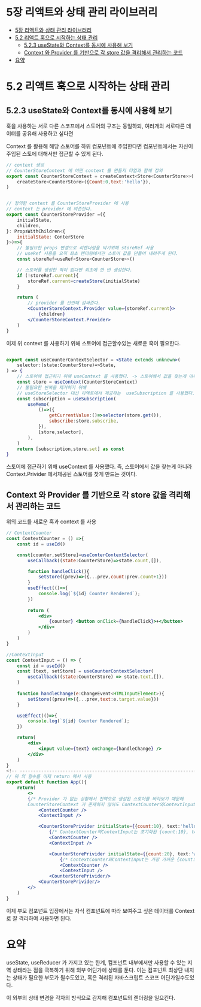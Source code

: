 # 5장 리액트와 상태 관리 라이브러리

- [5장 리액트와 상태 관리 라이브러리](#5장-리액트와-상태-관리-라이브러리)
- [5.2 리액트 훅으로 시작하는 상태 관리](#52-리액트-훅으로-시작하는-상태-관리)
  - [5.2.3 useState와 Context를 동시에 사용해 보기](#523-usestate와-context를-동시에-사용해-보기)
  - [Context 와 Provider 를 기반으로 각 store 값을 격리해서 관리하는 코드](#context-와-provider-를-기반으로-각-store-값을-격리해서-관리하는-코드)
- [요약](#요약)

# 5.2 리액트 훅으로 시작하는 상태 관리

## 5.2.3 useState와 Context를 동시에 사용해 보기
훅을 사용하는 서로 다른 스코프에서 스토어의 구조는 동일하되, 여러개의 서로다른 데이터를 공유해 사용하고 싶다면

Context 를 활용해 해당 스토어를 하위 컴포넌트에 주입한다면 
컴포넌트에서는 자신이 주입된 스토에 대해서만 접근할 수 있게 된다. 
```jsx
// context 생성
// CounterStoreContext 에 어떤 context 를 만들지 타입과 함께 정의
export const CounterStoreContext = createContext<Store<CounterStore>>(
    createStore<CounterStore>({Count:0,text:'hello'}),
)


// 정의한 context 를 CounterStoreProvider 에 사용
// context 는 provider 에 의존한다.
export const CounterStoreProvider =({
    initialState,
    children,
}: PropsWithChildren<{
    initialState: ConterStore
}>)=>{
    // 불필요한 props 변경으로 리렌더링을 막기위해 storeRef 사용 
    // useRef 사용을 오직 최초 렌더링에서만 스토어 값을 만들어 내려주게 된다. 
    const storeRef=useRef<Store<CounterStore>>()

    // 스토어를 생성한 적이 없다면 최초에 한 번 생성한다. 
    if (!storeRef.current){
        storeRef.current=createStore(initialState)
    }

    return (
        // provider 를 선언해 감싸준다.
        <CounterStoreContext.Provider value={storeRef.current}>
            {children}
        </CounterStoreContext.Provider>
    )
}
```
이제 위 context 를 사용하기 위해 스토어에 접근할수있는 새로운 훅이 필요한다.

```jsx

export const useCounterContextSelector = <State extends unknown>(
    selector:(state:CounterStore)=>State,
) => {
    // 스토어에 접근하기 위해 useContext 를 사용했다. -> 스토어에서 값을 찾는게 아니라 Context.Privider 에서제공된 스토어를 찾게 만드는 것이다.
    const store = useContext(CounterStoreContext)
    // 불필요한 반복을 제거하기 위해 
    // useStoreSelector 대신 리엑트에서 제공하는  useSubscription 를 사용했다. 
    const subscription = useSubscription(
        useMemo(
            ()=>({
                getCurrentValue:()=>selector(store.get()),
                subscribe:store.subscribe,
            }),
            [store,selector],
        ),
    )
    return [subscription,store.set] as const
}
```
스토어에 접근하기 위해 useContext 를 사용했다. 즉, 스토어에서 값을 찾는게 아니라 Context.Privider 에서제공된 스토어를 찾게 만드는 것이다.

## Context 와 Provider 를 기반으로 각 store 값을 격리해서 관리하는 코드

위의 코드를 새로운 훅과 context 를 사용

```jsx
// ContextCounter
const ContextCounter = () =>{
    const id = useId()

    const[counter,setStore]=useConterContextSelector(
        useCallback((state:CounterStore)=>state.count,[]),

        function handleClick(){
            setStore((prev)=>({...prev,count:prev.count+1}))
        }
        useEffect(()=>{
            console.log(`${id} Counter Rendered`);
        })
        
        return (
            <div>
                {counter} <button onClick={handleClick}>+</button>
            </div>
        )
    )
}

//ContextInput
const ContextInput = () => {
    const id = useId()
    const [text, setStore] = useCounterContextSelector(
        useCallback((state:CounterStore) => state.text,[]),
    )
    
    function handleChange(e:ChangeEvent<HTMLInputElement>){
        setStore((prev)=>({...prev,text:e.target.value}))
    }

    useEffect(()=>{
        console.log(`${id} Counter Rendered`);
    })

    return(
        <div>
            <input value={text} onChange={handleChange} />
        </div>
    )
}
<!-- ----------------------------------------------------------------------- -->
// 위 의 함수를 이제 return 에서 사용
export default function App(){
    return(
        <>
        {/* Provider 가 없는 상황에서 전역으로 생성된 스토어를 바라보기 때문에 
        CounterStoreContext 가 존재하지 않아도 ContextCounter와ContextInput는 초깃값을 가져올수 있다.  */}
            <ContextCounter />
            <ContextInput />

            <CounterStorePrivider initialState={{count:10}, text:'hello'}>
                {/* ContextCounter와ContextInput는 초기화된 {count:10}, text:'hello'} 를 값으로 가져오게 된다. */}
                <ContextCounter />
                <ContextInput />

                <CounterStorePrivider initialState={{count:20}, text:'welcome'}>
                    {/* ContextCounter와ContextInput는 가장 가까운 {count:20}, text:'welcome' 를 값으로 가져오게 된다. */}
                    <ContextCounter />
                    <ContextInput />
                <CounterStorePrivider/>
            <CounterStorePrivider/>
        </>
    )
}
```
이제 부모 컴포넌트 입장에서는 자식 컴포넌트에 따라 보여주고 싶은 데이터를 Context 로 잘 격리하여 사용하면 된다.

# 요약
useState, useReducer 가 가지고 있는 한계, 컴포넌트 내부에서만 사용할 수 있는 지역 상태라는 점을 극복하기 위해 외부 어딘가에 상태를 둔다. 이는 컴포넌트 최상단 내지는 상태가 필요한 부모가 될수도있고, 혹은 격리된 자바스크립트 스코프 어딘가일수도있다. 

이 외부의 상태 변경을 각자의 방식으로 감지해 컴포넌트의 렌더링을 일으킨다. 